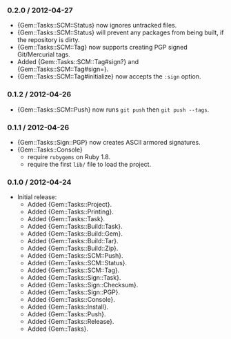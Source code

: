 ### 0.2.0 / 2012-04-27

* {Gem::Tasks::SCM::Status} now ignores untracked files.
* {Gem::Tasks::SCM::Status} will prevent any packages from being built,
  if the repository is dirty.
* {Gem::Tasks::SCM::Tag} now supports creating PGP signed Git/Mercurial tags.
* Added {Gem::Tasks::SCM::Tag#sign?} and {Gem::Tasks::SCM::Tag#sign=}.
* {Gem::Tasks::SCM::Tag#initialize} now accepts the `:sign` option.

### 0.1.2 / 2012-04-26

* {Gem::Tasks::SCM::Push} now runs `git push` then `git push --tags`.

### 0.1.1 / 2012-04-26

* {Gem::Tasks::Sign::PGP} now creates ASCII armored signatures.
* {Gem::Tasks::Console}
  * require `rubygems` on Ruby 1.8.
  * require the first `lib/` file to load the project.

### 0.1.0 / 2012-04-24

* Initial release:
  * Added {Gem::Tasks::Project}.
  * Added {Gem::Tasks::Printing}.
  * Added {Gem::Tasks::Task}.
  * Added {Gem::Tasks::Build::Task}.
  * Added {Gem::Tasks::Build::Gem}.
  * Added {Gem::Tasks::Build::Tar}.
  * Added {Gem::Tasks::Build::Zip}.
  * Added {Gem::Tasks::SCM::Push}.
  * Added {Gem::Tasks::SCM::Status}.
  * Added {Gem::Tasks::SCM::Tag}.
  * Added {Gem::Tasks::Sign::Task}.
  * Added {Gem::Tasks::Sign::Checksum}.
  * Added {Gem::Tasks::Sign::PGP}.
  * Added {Gem::Tasks::Console}.
  * Added {Gem::Tasks::Install}.
  * Added {Gem::Tasks::Push}.
  * Added {Gem::Tasks::Release}.
  * Added {Gem::Tasks}.
